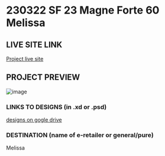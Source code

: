 # 230322 SF 23 Magne Forte 60 Melissa

## LIVE SITE LINK 
<!-- please enter link to site preview here -->
[Project live site](https://estorelabs.github.io/RC---230322-SF-23-Magne-Forte-60-MELISSA/)

## PROJECT PREVIEW
![image](https://github.com/eStoreLabs/RC---230322-SF-23-Magne-Forte-60-MELISSA/assets/130984276/c4e69495-56c4-41fd-8268-84f1600c7b0f)

### LINKS TO DESIGNS (in .xd or .psd)
<!-- please enter link to preview designs -->
[designs on gogle drive](https://drive.google.com/drive/folders/1DRYr7YQdA6wnCFfHJfQ52Y746tWBFp81)

### DESTINATION (name of e-retailer or general/pure)
Melissa
